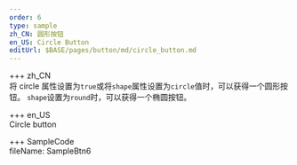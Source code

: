 ```yaml
---
order: 6
type: sample
zh_CN: 圆形按钮
en_US: Circle Button
editUrl: $BASE/pages/button/md/circle_button.md
---
```


+++ zh_CN  
将 circle 属性设置为<Code>true</Code>或将<Code>shape</Code>属性设置为<Code>circle</Code>值时，可以获得一个圆形按钮。
<Code>shape</Code>设置为<Code>round</Code>时，可以获得一个椭圆按钮。

+++ en_US  
Circle button

+++ SampleCode  
fileName: SampleBtn6
